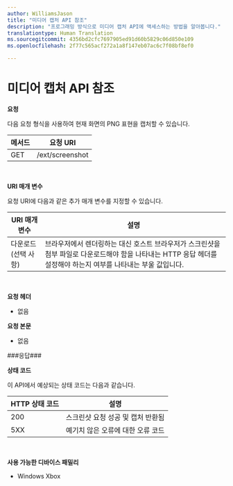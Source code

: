```yaml
---
author: WilliamsJason
title: "미디어 캡처 API 참조"
description: "프로그래밍 방식으로 미디어 캡처 API에 액세스하는 방법을 알아봅니다."
translationtype: Human Translation
ms.sourcegitcommit: 4356bd2cfc7697905ed91d60b5829c06d850e109
ms.openlocfilehash: 2f77c565acf272a1a8f147eb07ac6c7f08bf8ef0

---
```


# 미디어 캡처 API 참조 #

**요청**

다음 요청 형식을 사용하여 현재 화면의 PNG 표현을 캡처할 수 있습니다.

| 메서드        | 요청 URI     | 
| ------------- |-----------------|
| GET           | /ext/screenshot |
<br>

**URI 매개 변수**

요청 URI에 다음과 같은 추가 매개 변수를 지정할 수 있습니다.


| URI 매개 변수      | 설명     | 
| ------------------ |-----------------|
| 다운로드(선택 사항)| 브라우저에서 렌더링하는 대신 호스트 브라우저가 스크린샷을 첨부 파일로 다운로드해야 함을 나타내는 HTTP 응답 헤더를 설정해야 하는지 여부를 나타내는 부울 값입니다.  |
<br>

**요청 헤더**

* 없음

**요청 본문**

* 없음

###응답###

**상태 코드**

이 API에서 예상되는 상태 코드는 다음과 같습니다.

| HTTP 상태 코드   | 설명     | 
| ------------------ |-----------------|
| 200                | 스크린샷 요청 성공 및 캡처 반환됨 |
| 5XX                | 예기치 않은 오류에 대한 오류 코드 |
<br>

**사용 가능한 디바이스 패밀리**

* Windows Xbox




<!--HONumber=Aug16_HO3-->


